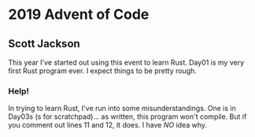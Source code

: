 # 2019 Advent of Code
## Scott Jackson

This year I've started out using this event to learn Rust.
Day01 is my very first Rust program ever.
I expect things to be pretty rough.

### Help!

In trying to learn Rust, I've run into some misunderstandings.
One is in Day03s (s for scratchpad)... as written, this program
won't compile.  But if you comment out lines 11 and 12, it does.
I have *NO* idea why.